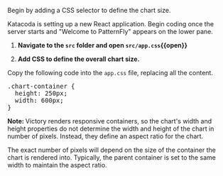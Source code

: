 Begin by adding a CSS selector to define the chart size.

Katacoda is setting up a new React application. Begin coding once the server starts and "Welcome to PatternFly" appears on the lower pane.

1) <strong>Navigate to the `src` folder and open `src/app.css`{{open}}</strong>

2) <strong>Add CSS to define the overall chart size.</strong>

Copy the following code into the `app.css` file, replacing all the content.

<pre class="file" data-filename="src/app.css" data-target="replace">
.chart-container {
  height: 250px;
  width: 600px;
}
</pre>

<strong>Note: </strong>Victory renders responsive containers, so the chart's width and height properties do not determine the width and height of the chart in number of pixels. Instead, they define an aspect ratio for the chart.

The exact number of pixels will depend on the size of the container the chart is rendered into. Typically, the parent container is set to the same width to maintain the aspect ratio.
